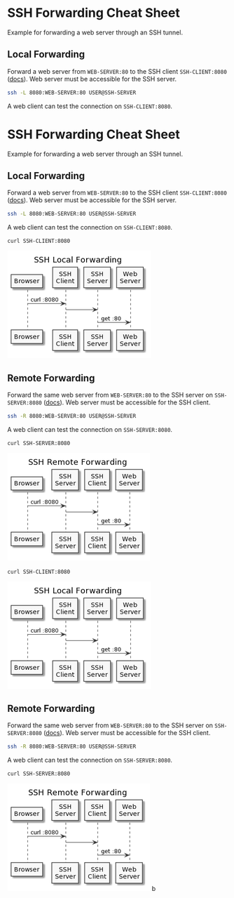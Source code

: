 # SSH Forwarding Cheat Sheet

Example for forwarding a web server through an SSH tunnel.

## Local Forwarding

Forward a web server from `WEB-SERVER:80` to the SSH client `SSH-CLIENT:8080` ([docs](https://www.ssh.com/ssh/tunneling/example#local-forwarding)). Web server must be accessible for the SSH server.

```bash
ssh -L 8080:WEB-SERVER:80 USER@SSH-SERVER
```

A web client can test the connection on `SSH-CLIENT:8080`.
# SSH Forwarding Cheat Sheet

Example for forwarding a web server through an SSH tunnel.

## Local Forwarding

Forward a web server from `WEB-SERVER:80` to the SSH client `SSH-CLIENT:8080` ([docs](https://www.ssh.com/ssh/tunneling/example#local-forwarding)). Web server must be accessible for the SSH server.

```bash
ssh -L 8080:WEB-SERVER:80 USER@SSH-SERVER
```

A web client can test the connection on `SSH-CLIENT:8080`.

```bash
curl SSH-CLIENT:8080
```

![Sequence diagram - SSH local forwarding](ssh-forwarding/img/ssh-l.png)

## Remote Forwarding

Forward the same web server from `WEB-SERVER:80` to the SSH server on `SSH-SERVER:8080` ([docs](https://www.ssh.com/ssh/tunneling/example#remote-forwarding)). Web server must be accessible for the SSH client.

```bash
ssh -R 8080:WEB-SERVER:80 USER@SSH-SERVER
```

A web client can test the connection on `SSH-SERVER:8080`.

```bash
curl SSH-SERVER:8080
```

![Sequence diagram - SSH remote forwarding](img/ssh-r.png)

```bash
curl SSH-CLIENT:8080
```

![Sequence diagram - SSH local forwarding](ssh-forwarding/img/ssh-l.png)

## Remote Forwarding

Forward the same web server from `WEB-SERVER:80` to the SSH server on `SSH-SERVER:8080` ([docs](https://www.ssh.com/ssh/tunneling/example#remote-forwarding)). Web server must be accessible for the SSH client.

```bash
ssh -R 8080:WEB-SERVER:80 USER@SSH-SERVER
```

A web client can test the connection on `SSH-SERVER:8080`.

```bash
curl SSH-SERVER:8080
```

![Sequence diagram - SSH remote forwarding](img/ssh-r.png)
b
